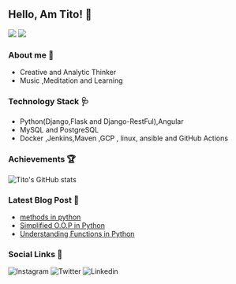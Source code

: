  ## Hello, Am Tito! :wave:
 ![](https://komarev.com/ghpvc/?username=your-github-titusnjuguna&style=plastic)
![](https://www.codewars.com/users/titusnjuguna/badges/small)
 
### About me  :cop:
- Creative  and Analytic Thinker
- Music ,Meditation and Learning

### Technology Stack 🩺
- Python(Django,Flask and Django-RestFul),Angular
- MySQL and PostgreSQL
- Docker ,Jenkins,Maven ,GCP , linux, ansible and GitHub Actions

### Achievements :trophy:
![Tito's GitHub stats](https://github-readme-stats.vercel.app/api?username=titusnjuguna&show_icons=true&theme=dark)
### Latest Blog Post :blue_book:
- [methods in python](https://dev.to/titusnjuguna/methods-in-python-o-o-p-20f8)
- [Simplified O.O.P in Python](https://dev.to/titusnjuguna/simplified-object-oriented-programming-python-3l12)
- [Understanding Functions in Python](https://dev.to/titusnjuguna/understanding-functions-in-python-40f8)
### Social Links :bell:
![Instagram](https://img.shields.io/badge/Instagram-000000?style=for-the-badge&logo=GitHub&logoColor=white)
![Twitter](https://img.shields.io/badge/Twitter-1DA1F2?style=for-the-badge&logo=Twitter&logoColor=white)
![Linkedin](https://img.shields.io/badge/LinkedIn-0A66C2?style=for-the-badge&logo=LinkedIn&logoColor=white)

